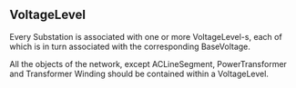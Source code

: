 ## VoltageLevel

Every Substation is associated with one or more VoltageLevel-s, each of which is in turn associated with the corresponding BaseVoltage.

All the objects of the network, except ACLineSegment, PowerTransformer and Transformer Winding should be contained within a VoltageLevel.

